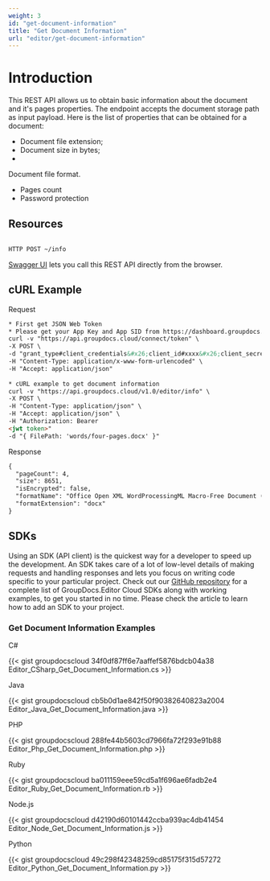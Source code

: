 ```yaml
---
weight: 3
id: "get-document-information"
title: "Get Document Information"
url: "editor/get-document-information"
---
```






# Introduction #

This REST API allows us to obtain basic information about the document and it's pages properties. The endpoint accepts the document storage path as input payload.
Here is the list of properties that can be obtained for a document:

* Document file extension;
* Document size in bytes;
* 
Document file format.

* Pages count
* Password protection

## Resources ##

```html 

HTTP POST ~/info

 ```

[Swagger UI](https://apireference.groupdocs.cloud/editor/#/Info/GetInfo) lets you call this REST API directly from the browser.  

## cURL Example ##



 


 Request

```html 
* First get JSON Web Token
* Please get your App Key and App SID from https://dashboard.groupdocs.cloud/#/apps. Kindly place App Key in "client_secret" and App SID in "client_id" argument.
curl -v "https://api.groupdocs.cloud/connect/token" \
-X POST \
-d "grant_type#client_credentials&#x26;client_id#xxxx&#x26;client_secret#xxxx" \
-H "Content-Type: application/x-www-form-urlencoded" \
-H "Accept: application/json"
 
* cURL example to get document information
curl -v "https://api.groupdocs.cloud/v1.0/editor/info" \
-X POST \
-H "Content-Type: application/json" \
-H "Accept: application/json" \
-H "Authorization: Bearer 
<jwt token>"
-d "{ FilePath: 'words/four-pages.docx' }"
 ```


 Response

```html 
{
  "pageCount": 4,
  "size": 8651,
  "isEncrypted": false,
  "formatName": "Office Open XML WordProcessingML Macro-Free Document (DOCX)",
  "formatExtension": "docx"
}
 ```





## SDKs ##


Using an SDK (API client) is the quickest way for a developer to speed up the development. An SDK takes care of a lot of low-level details of making requests and handling responses and lets you focus on writing code specific to your particular project. Check out our [GitHub repository](https://github.com/groupdocs-editor-cloud) for a complete list of GroupDocs.Editor Cloud SDKs along with working examples, to get you started in no time. Please check the article to learn how to add an SDK to your project.


### Get Document Information Examples ###


 C#




{{< gist groupdocscloud 34f0df87ff6e7aaffef5876bdcb04a38 Editor_CSharp_Get_Document_Information.cs >}}





 Java




{{< gist groupdocscloud cb5b0d1ae842f50f90382640823a2004 Editor_Java_Get_Document_Information.java >}}





 PHP




{{< gist groupdocscloud 288fe44b5603cd7966fa72f293e91b88 Editor_Php_Get_Document_Information.php >}}





 Ruby




{{< gist groupdocscloud ba011159eee59cd5a1f696ae6fadb2e4 Editor_Ruby_Get_Document_Information.rb >}}





 Node.js




{{< gist groupdocscloud d42190d60101442ccba939ac4db41454 Editor_Node_Get_Document_Information.js >}}





 Python




{{< gist groupdocscloud 49c298f42348259cd85175f315d57272 Editor_Python_Get_Document_Information.py >}}




